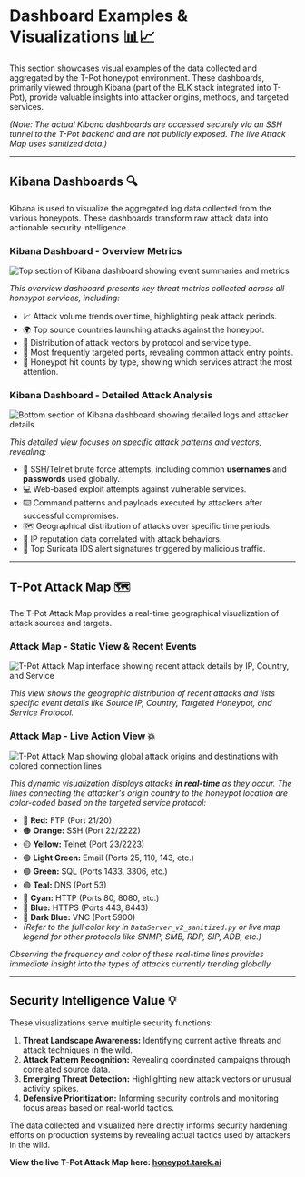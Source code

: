 # Dashboard Examples & Visualizations 📊📈

This section showcases visual examples of the data collected and aggregated by the T-Pot honeypot environment. These dashboards, primarily viewed through Kibana (part of the ELK stack integrated into T-Pot), provide valuable insights into attacker origins, methods, and targeted services.

*(Note: The actual Kibana dashboards are accessed securely via an SSH tunnel to the T-Pot backend and are not publicly exposed. The live Attack Map uses sanitized data.)*

---

## Kibana Dashboards 🔍

Kibana is used to visualize the aggregated log data collected from the various honeypots. These dashboards transform raw attack data into actionable security intelligence.

### Kibana Dashboard - Overview Metrics

![Top section of Kibana dashboard showing event summaries and metrics](./../assets/kibana_top.jpeg)

*This overview dashboard presents key threat metrics collected across all honeypot services, including:*
*   📈 Attack volume trends over time, highlighting peak attack periods.
*   🌍 Top source countries launching attacks against the honeypot.
*   🎯 Distribution of attack vectors by protocol and service type.
*   🚪 Most frequently targeted ports, revealing common attack entry points.
*   🍯 Honeypot hit counts by type, showing which services attract the most attention.

### Kibana Dashboard - Detailed Attack Analysis

![Bottom section of Kibana dashboard showing detailed logs and attacker details](./../assets/kibana_bottom.jpeg)

*This detailed view focuses on specific attack patterns and vectors, revealing:*
*   🔑 SSH/Telnet brute force attempts, including common **usernames** and **passwords** used globally.
*   💻 Web-based exploit attempts against vulnerable services.
*   ⌨️ Command patterns and payloads executed by attackers after successful compromises.
*   🗺️ Geographical distribution of attacks over specific time periods.
*   💯 IP reputation data correlated with attack behaviors.
*   🚨 Top Suricata IDS alert signatures triggered by malicious traffic.

---

## T-Pot Attack Map 🗺️

The T-Pot Attack Map provides a real-time geographical visualization of attack sources and targets.

### Attack Map - Static View & Recent Events

![T-Pot Attack Map interface showing recent attack details by IP, Country, and Service](./../assets/attack_map.png)

*This view shows the geographic distribution of recent attacks and lists specific event details like Source IP, Country, Targeted Honeypot, and Service Protocol.*

### Attack Map - Live Action View 💥

![T-Pot Attack Map showing global attack origins and destinations with colored connection lines](./../assets/attack_map_in_action.png)

*This dynamic visualization displays attacks **in real-time** as they occur. The lines connecting the attacker's origin country to the honeypot location are color-coded based on the targeted service protocol:*

*   🔴 **Red:** FTP (Port 21/20)
*   🟠 **Orange:** SSH (Port 22/2222)
*   🟡 **Yellow:** Telnet (Port 23/2223)
*   🟢 **Light Green:** Email (Ports 25, 110, 143, etc.)
*   🟢 **Green:** SQL (Ports 1433, 3306, etc.)
*   🟢 **Teal:** DNS (Port 53)
*   🔵 **Cyan:** HTTP (Ports 80, 8080, etc.)
*   🔵 **Blue:** HTTPS (Ports 443, 8443)
*   🔵 **Dark Blue:** VNC (Port 5900)
*   *(Refer to the full color key in `DataServer_v2_sanitized.py` or live map legend for other protocols like SNMP, SMB, RDP, SIP, ADB, etc.)*

*Observing the frequency and color of these real-time lines provides immediate insight into the types of attacks currently trending globally.*

---

## Security Intelligence Value 💡

These visualizations serve multiple security functions:
1.  **Threat Landscape Awareness:** Identifying current active threats and attack techniques in the wild.
2.  **Attack Pattern Recognition:** Revealing coordinated campaigns through correlated source data.
3.  **Emerging Threat Detection:** Highlighting new attack vectors or unusual activity spikes.
4.  **Defensive Prioritization:** Informing security controls and monitoring focus areas based on real-world tactics.

The data collected and visualized here directly informs security hardening efforts on production systems by revealing actual tactics used by attackers in the wild.

**View the live T-Pot Attack Map here: [honeypot.tarek.ai](https://honeypot.tarek.ai)**